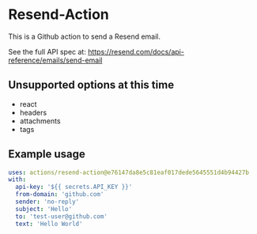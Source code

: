 # Resend-Action

This is a Github action to send a Resend email.

See the full API spec at: https://resend.com/docs/api-reference/emails/send-email

## Unsupported options at this time

- react
- headers
- attachments
- tags

## Example usage

```yaml
uses: actions/resend-action@e76147da8e5c81eaf017dede5645551d4b94427b
with:
  api-key: '${{ secrets.API_KEY }}'
  from-domain: 'github.com'
  sender: 'no-reply'
  subject: 'Hello'
  to: 'test-user@github.com'
  text: 'Hello World'
```
